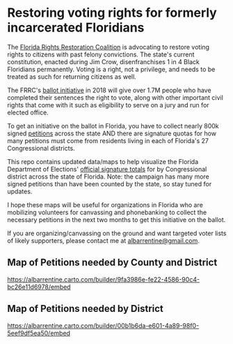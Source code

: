 # Restoring voting rights for formerly incarcerated Floridians
The [Florida Rights Restoration Coalition](https://floridarrc.com) is advocating to restore voting rights to citizens with past felony convictions. The state's current constitution, enacted during Jim Crow, disenfranchises 1 in 4 Black Floridians permanently. Voting is a right, not a privilege, and needs to be treated as such for returning citizens as well.

The FRRC's [ballot initiative](https://www.floridiansforafairdemocracy.com/amendment-text) in 2018 will give over 1.7M people who have completed their sentences the right to vote, along with other important civil rights that come with it such as eligibility to serve on a jury and run for elected office.

To get an initiative on the ballot in Florida, you have to collect nearly 800k signed [petitions](https://floridarrc.com/volunteer#petition) across the state AND there are signature quotas for how many petitions must come from residents living in each of Florida's 27 Congressional districts.

This repo contains updated data/maps to help visualize the Florida Department of Elections' [official signature totals](http://dos.elections.myflorida.com/initiatives/initdetail.asp?account=64388&seqnum=1) for by Congressional district across the state of Florida. Note: the campaign has many more signed petitions than have been counted by the state, so stay tuned for updates.

I hope these maps will be useful for organizations in Florida who are mobilizing volunteers for canvassing and phonebanking to collect the necessary petitions in the next two months to get this initiative on the ballot.

If you are organizing/canvassing on the ground and want targeted voter lists of likely supporters, please contact me at albarrentine@gmail.com.

## Map of Petitions needed by County and District

https://albarrentine.carto.com/builder/9fa3986e-fe22-4586-90c4-bc26e11d6978/embed

## Map of Petitions needed by District

https://albarrentine.carto.com/builder/00b1b6da-e601-4a89-98f0-5eef9df5ea50/embed
